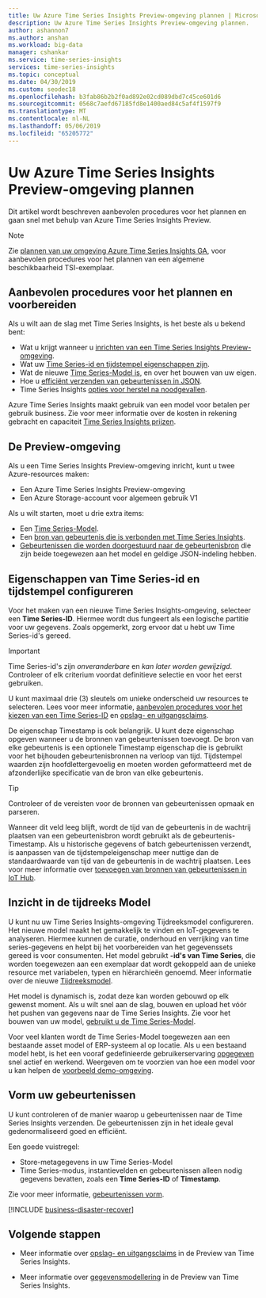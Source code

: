 ```yaml
---
title: Uw Azure Time Series Insights Preview-omgeving plannen | Microsoft Docs
description: Uw Azure Time Series Insights Preview-omgeving plannen.
author: ashannon7
ms.author: anshan
ms.workload: big-data
manager: cshankar
ms.service: time-series-insights
services: time-series-insights
ms.topic: conceptual
ms.date: 04/30/2019
ms.custom: seodec18
ms.openlocfilehash: b3fab86b2b2f0ad892e02cd089dbd7c45ce601d6
ms.sourcegitcommit: 0568c7aefd67185fd8e1400aed84c5af4f1597f9
ms.translationtype: MT
ms.contentlocale: nl-NL
ms.lasthandoff: 05/06/2019
ms.locfileid: "65205772"
---
```

# <a name="plan-your-azure-time-series-insights-preview-environment"></a>Uw Azure Time Series Insights Preview-omgeving plannen

Dit artikel wordt beschreven aanbevolen procedures voor het plannen en gaan snel met behulp van Azure Time Series Insights Preview.

> [!NOTE]
> Zie [plannen van uw omgeving Azure Time Series Insights GA](time-series-insights-environment-planning.md), voor aanbevolen procedures voor het plannen van een algemene beschikbaarheid TSI-exemplaar.

## <a name="best-practices-for-planning-and-preparation"></a>Aanbevolen procedures voor het plannen en voorbereiden

Als u wilt aan de slag met Time Series Insights, is het beste als u bekend bent:

* Wat u krijgt wanneer u [inrichten van een Time Series Insights Preview-omgeving](#the-preview-environment).
* Wat uw [Time Series-id en tijdstempel eigenschappen zijn](#configure-time-series-ids-and-timestamp-properties).
* Wat de nieuwe [Time Series-Model is](#understand-the-time-series-model), en over het bouwen van uw eigen.
* Hoe u [efficiënt verzenden van gebeurtenissen in JSON](#shape-your-events).
* Time Series Insights [opties voor herstel na noodgevallen](#business-disaster-recovery).

Azure Time Series Insights maakt gebruik van een model voor betalen per gebruik business. Zie voor meer informatie over de kosten in rekening gebracht en capaciteit [Time Series Insights prijzen](https://azure.microsoft.com/pricing/details/time-series-insights/).

## <a name="the-preview-environment"></a>De Preview-omgeving

Als u een Time Series Insights Preview-omgeving inricht, kunt u twee Azure-resources maken:

* Een Azure Time Series Insights Preview-omgeving
* Een Azure Storage-account voor algemeen gebruik V1

Als u wilt starten, moet u drie extra items:

* Een [Time Series-Model](./time-series-insights-update-tsm.md).
* Een [bron van gebeurtenis die is verbonden met Time Series Insights](./time-series-insights-how-to-add-an-event-source-iothub.md).
* [Gebeurtenissen die worden doorgestuurd naar de gebeurtenisbron](./time-series-insights-send-events.md) die zijn beide toegewezen aan het model en geldige JSON-indeling hebben.

## <a name="configure-time-series-ids-and-timestamp-properties"></a>Eigenschappen van Time Series-id en tijdstempel configureren

Voor het maken van een nieuwe Time Series Insights-omgeving, selecteer een **Time Series-ID**. Hiermee wordt dus fungeert als een logische partitie voor uw gegevens. Zoals opgemerkt, zorg ervoor dat u hebt uw Time Series-id's gereed.

> [!IMPORTANT]
> Time Series-id's zijn *onveranderbare* en *kan later worden gewijzigd*. Controleer of elk criterium voordat definitieve selectie en voor het eerst gebruiken.

U kunt maximaal drie (3) sleutels om unieke onderscheid uw resources te selecteren. Lees voor meer informatie, [aanbevolen procedures voor het kiezen van een Time Series-ID](./time-series-insights-update-how-to-id.md) en [opslag- en uitgangsclaims](./time-series-insights-update-storage-ingress.md).

De eigenschap Timestamp is ook belangrijk. U kunt deze eigenschap opgeven wanneer u de bronnen van gebeurtenissen toevoegt. De bron van elke gebeurtenis is een optionele Timestamp eigenschap die is gebruikt voor het bijhouden gebeurtenisbronnen na verloop van tijd. Tijdstempel waarden zijn hoofdlettergevoelig en moeten worden geformatteerd met de afzonderlijke specificatie van de bron van elke gebeurtenis.

> [!TIP]
> Controleer of de vereisten voor de bronnen van gebeurtenissen opmaak en parseren.

Wanneer dit veld leeg blijft, wordt de tijd van de gebeurtenis in de wachtrij plaatsen van een gebeurtenisbron wordt gebruikt als de gebeurtenis-Timestamp. Als u historische gegevens of batch gebeurtenissen verzendt, is aanpassen van de tijdstempeleigenschap meer nuttige dan de standaardwaarde van tijd van de gebeurtenis in de wachtrij plaatsen. Lees voor meer informatie over [toevoegen van bronnen van gebeurtenissen in IoT Hub](./time-series-insights-how-to-add-an-event-source-iothub.md).

## <a name="understand-the-time-series-model"></a>Inzicht in de tijdreeks Model

U kunt nu uw Time Series Insights-omgeving Tijdreeksmodel configureren. Het nieuwe model maakt het gemakkelijk te vinden en IoT-gegevens te analyseren. Hiermee kunnen de curatie, onderhoud en verrijking van time series-gegevens en helpt bij het voorbereiden van het gegevenssets gereed is voor consumenten. Het model gebruikt **-id's van Time Series**, die worden toegewezen aan een exemplaar dat wordt gekoppeld aan de unieke resource met variabelen, typen en hiërarchieën genoemd. Meer informatie over de nieuwe [Tijdreeksmodel](./time-series-insights-update-tsm.md).

Het model is dynamisch is, zodat deze kan worden gebouwd op elk gewenst moment. Als u wilt snel aan de slag, bouwen en upload het vóór het pushen van gegevens naar de Time Series Insights. Zie voor het bouwen van uw model, [gebruikt u de Time Series-Model](./time-series-insights-update-how-to-tsm.md).

Voor veel klanten wordt de Time Series-Model toegewezen aan een bestaande asset model of ERP-systeem al op locatie. Als u een bestaand model hebt, is het een vooraf gedefinieerde gebruikerservaring [opgegeven](https://github.com/Microsoft/tsiclient) snel actief en werkend. Weergeven om te voorzien van hoe een model voor u kan helpen de [voorbeeld demo-omgeving](https://insights.timeseries.azure.com/preview/demo).

## <a name="shape-your-events"></a>Vorm uw gebeurtenissen

U kunt controleren of de manier waarop u gebeurtenissen naar de Time Series Insights verzenden. De gebeurtenissen zijn in het ideale geval gedenormaliseerd goed en efficiënt.

Een goede vuistregel:

* Store-metagegevens in uw Time Series-Model
* Time Series-modus, instantievelden en gebeurtenissen alleen nodig gegevens bevatten, zoals een **Time Series-ID** of **Timestamp**.

Zie voor meer informatie, [gebeurtenissen vorm](./time-series-insights-send-events.md#json).

[!INCLUDE [business-disaster-recover](../../includes/time-series-insights-business-recovery.md)]

## <a name="next-steps"></a>Volgende stappen

- Meer informatie over [opslag- en uitgangsclaims](./time-series-insights-update-storage-ingress.md) in de Preview van Time Series Insights.

- Meer informatie over [gegevensmodellering](./time-series-insights-update-tsm.md) in de Preview van Time Series Insights.